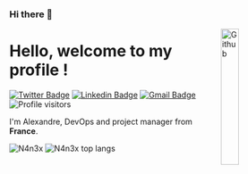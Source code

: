 ### Hi there 👋

<img width="25%" align="right" alt="Github" src="https://raw.githubusercontent.com/onimur/.github/master/.resources/git-header.svg" />

<h1>Hello, welcome to my profile !</h1>

[![Twitter Badge](https://img.shields.io/badge/-@Alexandre-1ca0f1?style=flat-square&labelColor=1ca0f1&logo=twitter&logoColor=white&link=https://twitter.com/@hernand98558250)](https://twitter.com/@hernand98558250) 
[![Linkedin Badge](https://img.shields.io/badge/-Alexandre_HERNANDEZ-blue?style=flat-square&logo=Linkedin&logoColor=white&link=https://www.linkedin.com/in/alexandre-hernandez-29b0aa120/)](https://www.linkedin.com/in/alexandre-hernandez-29b0aa120/) 
[![Gmail Badge](https://img.shields.io/badge/-alexandre.hernandez69@laposte.net-c14438?style=flat-square&logo=Gmail&logoColor=white&link=mailto:alexandre.hernandez69@laposte.net)](mailto:alexandre.hernandez69@laposte.net)
<img alt="Profile visitors" src="https://gpvc.arturio.dev/N4n3x?v=3" />

 
I'm Alexandre, DevOps and project manager from <img src="https://image.flaticon.com/icons/svg/197/197560.svg" width="13"/> <b>France</b>.
<p>
 <img src="https://github-readme-stats.vercel.app/api?username=N4n3x&show_icons=true&count_private=true&hide=issues,contribs" alt="N4n3x" />
 <img src="https://github-readme-stats.vercel.app/api/top-langs/?username=N4n3x&layout=compact&hide=html" alt="N4n3x top langs">
</p>
